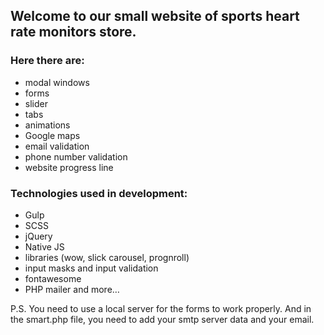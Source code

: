 ## Welcome to our small website of sports heart rate monitors store.

### Here there are:
- modal windows
- forms
- slider
- tabs
- animations
- Google maps
- email validation
- phone number validation
- website progress line

### Technologies used in development:

- Gulp
- SCSS
- jQuery
- Native JS
- libraries (wow, slick carousel, prognroll)
- input masks and input validation
- fontawesome
- PHP mailer
and more…

P.S. You need to use a local server for the forms to work properly. And in the smart.php file, you need to add your smtp server data and your email.
